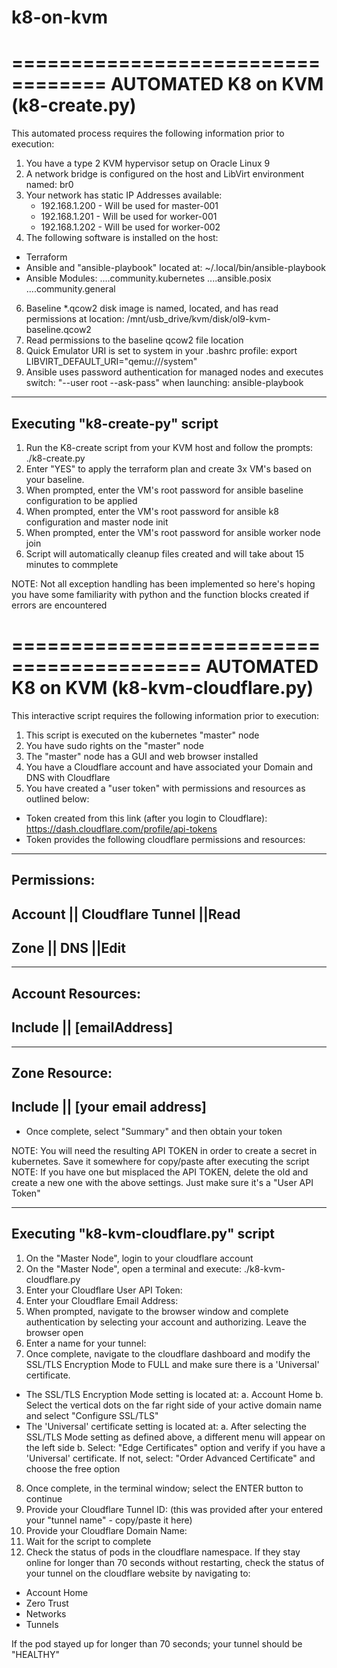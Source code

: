 # k8-on-kvm

==================================
AUTOMATED K8 on KVM (k8-create.py)
==================================
This automated process requires the following information prior to execution:
1) You have a type 2 KVM hypervisor setup on Oracle Linux 9
2) A network bridge is configured on the host and LibVirt environment named: br0
3) Your network has static IP Addresses available:
   - 192.168.1.200 - Will be used for master-001
   - 192.168.1.201 - Will be used for worker-001
   - 192.168.1.202 - Will be used for worker-002
5) The following software is installed on the host:
 - Terraform
 - Ansible and "ansible-playbook" located at: ~/.local/bin/ansible-playbook
 - Ansible Modules:
....community.kubernetes
....ansible.posix
....community.general
6) Baseline *.qcow2 disk image is named, located, and has read permissions at location: /mnt/usb_drive/kvm/disk/ol9-kvm-baseline.qcow2
7) Read permissions to the baseline qcow2 file location
8) Quick Emulator URI is set to system in your .bashrc profile: export LIBVIRT_DEFAULT_URI="qemu:///system"
9) Ansible uses password authentication for managed nodes and executes switch: "--user root --ask-pass" when launching: ansible-playbook

-------------------------------
Executing "k8-create-py" script
-------------------------------
1) Run the K8-create script from your KVM host and follow the prompts:
./k8-create.py
2) Enter "YES" to apply the terraform plan and create 3x VM's based on your baseline.
3) When prompted, enter the VM's root password for ansible baseline configuration to be applied
4) When prompted, enter the VM's root password for ansible k8 configuration and master node init
5) When prompted, enter the VM's root password for ansible worker node join
6) Script will automatically cleanup files created and will take about 15 minutes to commplete

NOTE: Not all exception handling has been implemented so here's hoping you have some familiarity with python and the function blocks created if errors are encountered


==========================================
AUTOMATED K8 on KVM (k8-kvm-cloudflare.py)
==========================================
This interactive script requires the following information prior to execution:
1) This script is executed on the kubernetes "master" node
2) You have sudo rights on the "master" node
3) The "master" node has a GUI and web browser installed
4) You have a Cloudflare account and have associated your Domain and DNS with Cloudflare
5) You have created a "user token" with permissions and resources as outlined below:
 - Token created from this link (after you login to Cloudflare): https://dash.cloudflare.com/profile/api-tokens
 - Token provides the following cloudflare permissions and resources:
------------
Permissions:
-----------------------------------------
Account   || Cloudflare Tunnel	||Read
-----------------------------------------
Zone      || DNS         			||Edit
-----------------------------------------

-----------------------------------------
Account Resources:
-----------------------------------------
Include   || [emailAddress]
-----------------------------------------

-----------------------------------------
Zone Resource:
-----------------------------------------
Include	|| [your email address]
-----------------------------------------

 - Once complete, select "Summary" and then obtain your token

NOTE: You will need the resulting API TOKEN in order to create a secret in kubernetes. Save it somewhere for copy/paste after executing the script
NOTE: If you have one but misplaced the API TOKEN, delete the old and create a new one with the above settings. Just make sure it's a "User API Token"


---------------------------------------
Executing "k8-kvm-cloudflare.py" script
---------------------------------------
1) On the "Master Node", login to your cloudflare account
2) On the "Master Node", open a terminal and execute: ./k8-kvm-cloudflare.py
3) Enter your Cloudflare User API Token:
4) Enter your Cloudflare Email Address:
5) When prompted, navigate to the browser window and complete authentication by selecting your account and authorizing. Leave the browser open
6) Enter a name for your tunnel:
7) Once complete, navigate to the cloudflare dashboard and modify the SSL/TLS Encryption Mode to FULL and make sure there is a 'Universal' certificate.
 - The SSL/TLS Encryption Mode setting is located at:
   a. Account Home
   b. Select the vertical dots on the far right side of your active domain name and select "Configure SSL/TLS"
 - The 'Universal' certificate setting is located at:
   a. After selecting the SSL/TLS Mode setting as defined above, a different menu will appear on the left side
   b. Select: "Edge Certificates" option and verify if you have a 'Universal' certificate. If not, select: "Order Advanced Certificate" and choose the free option
8) Once complete, in the terminal window; select the ENTER button to continue
9) Provide your Cloudflare Tunnel ID: (this was provided after your entered your "tunnel name" - copy/paste it here)
10) Provide your Cloudflare Domain Name:
11) Wait for the script to complete
12) Check the status of pods in the cloudflare namespace. If they stay online for longer than 70 seconds without restarting, check the status of your tunnel on the cloudflare website by navigating to:
 - Account Home
 - Zero Trust
 - Networks
 - Tunnels

If the pod stayed up for longer than 70 seconds; your tunnel should be "HEALTHY"
